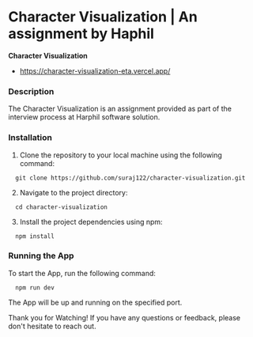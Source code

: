 # Character Visualization | An assignment by Haphil

**Character Visualization**

- https://character-visualization-eta.vercel.app/

### Description

The Character Visualization is an assignment provided as part of the interview process at Harphil software solution.

### Installation

1. Clone the repository to your local machine using the following command:

```
  git clone https://github.com/suraj122/character-visualization.git

```

2. Navigate to the project directory:

```
  cd character-visualization
```

3. Install the project dependencies using npm:

```
  npm install
```

### Running the App

To start the App, run the following command:

```
  npm run dev
```

The App will be up and running on the specified port.

Thank you for Watching! If you have any questions or feedback, please don't hesitate to reach out.
